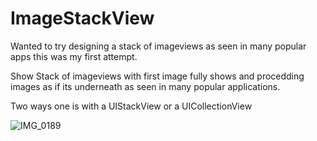 # ImageStackView

Wanted to try designing a stack of imageviews as seen in many popular apps this was my first attempt.

Show Stack of imageviews with first image fully shows and procedding images as if its underneath as seen in many popular applications.

Two ways one is with a UIStackView or a UICollectionView

![IMG_0189](https://github.com/amgallo272/ImageStackView/assets/26498249/d4ba89a8-bfb2-4ff5-9743-dd40e2fd85ad)


